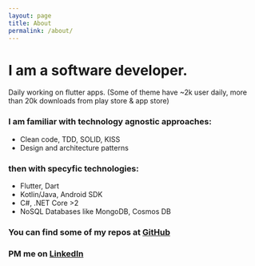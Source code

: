 ```yaml
---
layout: page
title: About
permalink: /about/
---
```


# I am a software developer.  
Daily working on flutter apps. (Some of theme have ~2k user daily, more than 20k downloads from play store & app store)

### I am familiar with technology agnostic approaches:
  
- Clean code, TDD, SOLID, KISS  
- Design and architecture patterns
  
### then with specyfic technologies:
- Flutter, Dart
- Kotlin/Java, Android SDK
- C#, .NET Core >2
- NoSQL Databases like MongoDB, Cosmos DB

### You can find some of my repos at [GitHub][my-repo]
### PM me on [LinkedIn](https://www.linkedin.com/in/adriankujawski/)  

[my-repo]: https://github.com/ejdrian313
